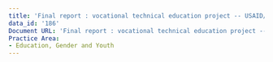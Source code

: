 ```yaml
---
title: 'Final report : vocational technical education project -- USAID/Honduras'
data_id: '186'
Document URL: 'Final report : vocational technical education project -- USAID/Honduras'
Practice Area:
- Education, Gender and Youth
---
```


